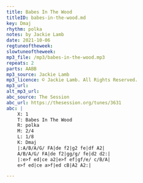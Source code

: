 ```yaml
---
title: Babes In The Wood
titleID: babes-in-the-wood.md
key: Dmaj
rhythm: polka
notes: by Jackie Lamb
date: 2021-10-06
regtuneoftheweek: 
slowtuneoftheweek: 
mp3_file: /mp3/babes-in-the-wood.mp3
repeats: 2
parts: AABB
mp3_source: Jackie Lamb
mp3_licence: © Jackie Lamb. All Rights Reserved.
mp3_url: 
alt_mp3_url: 
abc_source: The Session
abc_url: https://thesession.org/tunes/3631
abc: |
    X: 1
    T: Babes In The Wood
    R: polka
    M: 2/4
    L: 1/8
    K: Dmaj
    |:A/B/A/G/ FA|de f2|g2 fe|df A2|
    A/B/A/G/ FA|de f2|gg/g/ fe|d2 d2:|
    |:e>f ed|ce a2|e>f ef|gf/e/ c/B/A|
    e>f ed|ce a>f|ed cB|A2 A2:|

---
```

